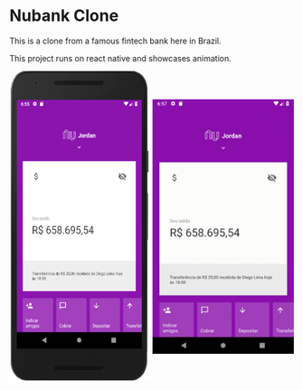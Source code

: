 # Nubank Clone

This is a clone from a famous fintech bank here in Brazil.

This project runs on react native and showcases animation.
 
<div style="display: flex; flex-direction: row; align-items: center; justify-content: space-around; ">
  <img src="images/main.png" width="250", height="550" >
 <img src="images/repro.gif" width="250", height="450">
</div>
 
